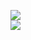 [![](https://img.shields.io/badge/Made%20With-Github%20Spray-lightgrey.svg?style=for-the-badge&logo=github)](https://github.com/Annihil/github-spray#27743)  
[![](https://i.imgur.com/2DrTn0Z.gif)](https://github.com/Annihil/github-spray)